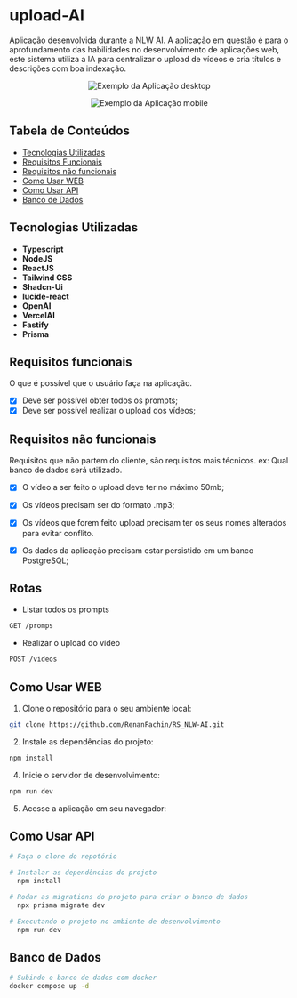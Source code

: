 # upload-AI

Aplicação desenvolvida durante a NLW AI. A aplicação em questão é para o aprofundamento das habilidades no desenvolvimento de aplicações web, este sistema utiliza a IA para centralizar o upload de vídeos e cria títulos e descrições com boa indexação.

<p align="center">
  <img src="https://i.imgur.com/v81Aqxz.png" alt="Exemplo da Aplicação desktop">
</p>

<p align="center">
  <img src="https://i.imgur.com/g23GaNm.png" alt="Exemplo da Aplicação mobile">
</p>



## Tabela de Conteúdos
- [Tecnologias Utilizadas](#tecnologias-utilizadas)
- [Requisitos Funcionais](#requisitos-funcionais)
- [Requisitos não funcionais](#requisitos-nao-funcionais)
- [Como Usar WEB](#como-usar-web)
- [Como Usar API](#como-usar-api)
- [Banco de Dados](#banco-de-dados)


## Tecnologias Utilizadas

- **Typescript**
- **NodeJS**
- **ReactJS**
- **Tailwind CSS**
- **Shadcn-Ui**
- **lucide-react**
- **OpenAI**
- **VercelAI**
- **Fastify**
- **Prisma**

## Requisitos funcionais
O que é possível que o usuário faça na aplicação.

- [x] Deve ser possível obter todos os prompts;
- [x] Deve ser possível realizar o upload dos vídeos;

## Requisitos não funcionais
Requisitos que não partem do cliente, são requisitos mais técnicos. ex: Qual banco de dados será utilizado.

- [x] O vídeo a ser feito o upload deve ter no máximo 50mb;
- [x] Os vídeos precisam ser do formato .mp3;
- [x] Os vídeos que forem feito upload precisam ter os seus nomes alterados para evitar conflito.
- [x] Os dados da aplicação precisam estar persistido em um banco PostgreSQL;


## Rotas
- Listar todos os prompts
```bash
GET /promps
```

- Realizar o upload do vídeo
```bash
POST /videos
```


## Como Usar WEB

1. Clone o repositório para o seu ambiente local:

```bash
git clone https://github.com/RenanFachin/RS_NLW-AI.git
```

2. Instale as dependências do projeto:

```bash
npm install
```

4. Inicie o servidor de desenvolvimento:

```bash
npm run dev
```

5. Acesse a aplicação em seu navegador:


## Como Usar API
```sh
# Faça o clone do repotório

# Instalar as dependências do projeto
  npm install

# Rodar as migrations do projeto para criar o banco de dados
  npx prisma migrate dev

# Executando o projeto no ambiente de desenvolvimento
  npm run dev
```


## Banco de Dados
```sh
# Subindo o banco de dados com docker
docker compose up -d
```